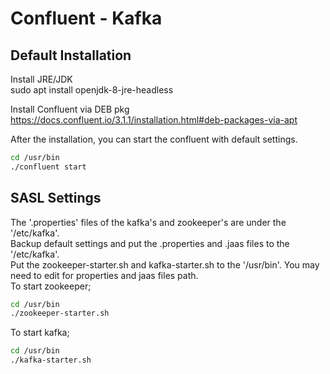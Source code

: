 # Confluent - Kafka

## Default Installation
Install JRE/JDK  
sudo apt install openjdk-8-jre-headless

Install Confluent via DEB pkg  
https://docs.confluent.io/3.1.1/installation.html#deb-packages-via-apt

After the installation, you can start the confluent with default settings.  
```sh
cd /usr/bin  
./confluent start
```

## SASL Settings
The '.properties' files of the kafka's and zookeeper's are under the '/etc/kafka'.  
Backup default settings and put the .properties and .jaas files to the '/etc/kafka'.  
Put the zookeeper-starter.sh and kafka-starter.sh to the '/usr/bin'. You may need to edit for properties and jaas files path.  
To start zookeeper; 
```sh
cd /usr/bin
./zookeeper-starter.sh
```
To start kafka;
```sh
cd /usr/bin
./kafka-starter.sh
```

